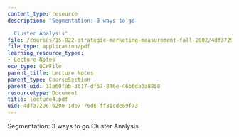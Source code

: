```yaml
---
content_type: resource
description: 'Segmentation: 3 ways to go

  Cluster Analysis'
file: /courses/15-822-strategic-marketing-measurement-fall-2002/4df37296b2001de776d6ff31cde89f73_lecture4.pdf
file_type: application/pdf
learning_resource_types:
- Lecture Notes
ocw_type: OCWFile
parent_title: Lecture Notes
parent_type: CourseSection
parent_uid: 31a60fab-3617-df57-846e-46b6da0a8858
resourcetype: Document
title: lecture4.pdf
uid: 4df37296-b200-1de7-76d6-ff31cde89f73
---
```

Segmentation: 3 ways to go
Cluster Analysis

